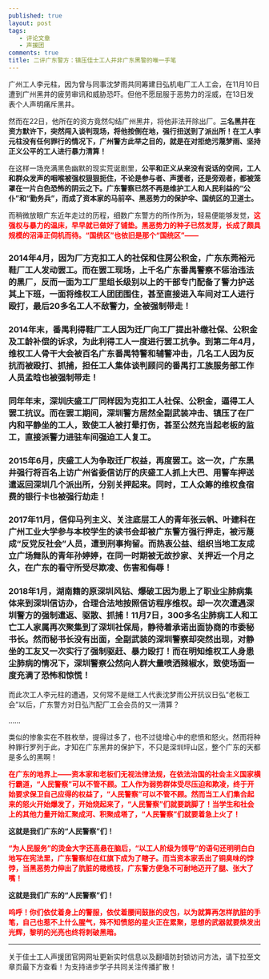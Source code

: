 ```yaml
---
published: true
layout: post
tags: 
   - 评论文章
   - 声援团
comments: true
title: 二评广东警方：镇压佳士工人并非广东黑警的唯一手笔
---
```


广州工人李元柱，因为曾与同事沈梦雨共同筹建日弘机电厂工人工会，在11月10日遭到广州黑井的疲劳审讯和威胁恐吓。但他不愿屈服于恶势力的淫威，在13日发表个人声明痛斥黑井。

然而在22日，他所在的资方竟然勾结广州黑井，将他非法开除出厂。**三名黑井在资方默许下，突然闯入谈判现场，将他按倒在地，强行扭送到了派出所！**在工人李元柱没有任何罪行的情况下，广州警方此举之目的，就是在**对拒绝污蔑梦雨、坚持正义公平的工人进行暴力清算！**

在这样一场充满黑色幽默的现实荒诞剧里，**公平和正义从来没有说话的空间，工人和群众发声的咽喉被强权狠狠扼住，不论是参与者、声援者，还是旁观者，都被笼罩在一片白色恐怖的阴云之下。广东警察已然不再是维护工人和人民利益的“公仆”和“勤务兵”，而成了资本家的马前卒、黑恶势力的保护伞、国统区的卫道士。**

而稍微放眼广东近年走过的历程，细数广东警方的所作所为，轻易便能够发觉，<span style="color: #ff0000;"><strong>这强权与暴力的温床，早早就已做好了铺垫。黑恶势力的种子已然发芽，长成了颇具规模的沼泽正伺机而待。“国统区”也依旧是那个“国统区”——</strong></span>

### 2014年4月，因为厂方克扣工人的社保和住房公积金，广东东莞裕元鞋厂工人发动罢工。而在罢工现场，上千名广东番禺警察不惩治违法的黑厂，反而一面为工厂里组长级别以上的干部专门配备了警力护送其上下班，一面将维权工人团团围住，甚至直接进入车间对工人进行殴打，最后20多名工人不敌警力，全被强制带走！

### 2014年末，番禺利得鞋厂工人因为迁厂向工厂提出补缴社保、公积金及工龄补偿的诉求，为此利得工人一度进行罢工抗争。到第二年4月，维权工人骨干大会被百名广东番禺特警和辅警冲击，几名工人因为反抗而被殴打、抓捕，担任工人集体谈判顾问的番禺打工族服务部工作人员孟晗也被强制带走！

### 同年年末，深圳庆盛工厂同样因为克扣工人社保、公积金，逼得工人罢工抗议。而在罢工期间，深圳警方居然全副武装冲击、镇压了在厂内和平静坐的工人，致使工人被打晕打伤，甚至公然充当起老板的监工，直接派警力进驻车间强迫工人复工。

### 2015年6月，庆盛工人为争取迁厂权益，再度罢工。这一次，广东黑井强行将百名上访广州省委信访厅的庆盛工人抓上大巴、用警车押送遣返回深圳几个派出所，分别关押起来。同时，工人众筹的维权食宿费的银行卡也被强行劫走！

### 2017年11月，信仰马列主义、关注底层工人的青年张云帆、叶建科在广州工业大学参与本校学生的读书会却被广东警方强行押走，被污蔑成“反党反社会”人员，遭到刑事拘留。而热衷公益、组织当地工友成立广场舞队的青年孙婷婷，在同一时期被无故抄家、关押近一个月之久，在广东的看守所受尽欺凌、伤害和侮辱！

### 2018年1月，湖南籍的原深圳风钻、爆破工因为患上了职业尘肺病集体来到深圳信访办，合理合法地按照信访程序维权。却一次次遭遇深圳警方的强制遣返、驱散、抓捕！11月7日，300多名尘肺病工人和工亡工人家属再次聚集到了深圳社保局，静待着承诺出面协商的市委秘书长。然而秘书长没有出面，全副武装的深圳警察却突然出现，对静坐的工友又一次实行了强制驱赶、暴力殴打！而在明知维权工人身患尘肺病的情况下，深圳警察公然向人群大量喷洒辣椒水，致使场面一度充满了恐怖和惊慌！

而此次工人李元柱的遭遇，又何常不是继工人代表沈梦雨公开抗议日弘“老板工会”以后，广东警方对日弘汽配厂工会会员的又一清算？

……

类似的惨象实在不胜枚举，提得过多了，也不过徒增心中的悲愤和怒火。然而将种种罪行罗列于此，才知在广东黑井的保护下，不只是深圳坪山区，整个广东的天都是多么的黑啊！

<span style="color: #ff0000;"><strong>在广东的地界上——资本家和老板们无视法律法规，在依法治国的社会主义国家横行霸道，“人民警察”可以不管不顾。工人作为弱势群体受尽压迫和欺凌，终于开始要求保卫自己应得的权益了，“人民警察”可以不管不顾。然而当工人们集合起来的怒火开始爆发了，开始烧起来了，“人民警察”们就要跳脚了！当学生和社会上的其他力量开始汇聚成河、积聚成塔了，“人民警察”们就要着急上火了！</strong></span>

**这就是我们广东的“人民警察”们！**

<span style="color: #ff0000;"><strong>“为人民服务”的烫金大字还高悬在脑后，“以工人阶级为领导”的语句还明明白白地写在宪法里，广东警察却在红旗下成为了瞎子。而当资本家丢出了铜臭味的饽饽，当黑恶势力伸出了肮脏的橄榄枝，广东警方便急不可耐地迈开了腿、张大了嘴！</strong></span>

**这就是我们广东的“人民警察”们！**

<span style="color: #ff0000;"><strong>呜呼！你们依仗着身上的警服，依仗着腰间鼓胀的皮包，以为就算再怎样肮脏的手笔，自己也惹不上什么腥气，殊不知愤怒的星火正在累聚，思想的武器就要焕发出光辉，黎明的光亮也终将刺破黑暗。</strong></span>

---
关于佳士工人声援团官网网址更新实时信息以及翻墙防封锁访问方法，请下拉至文章页最下方查看！为支持进步学子共同关注传播扩散！
